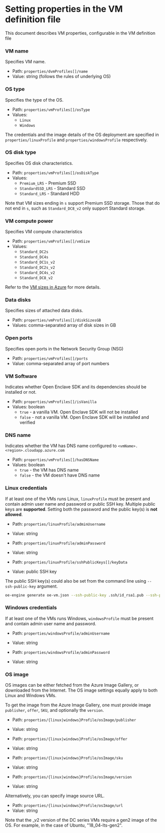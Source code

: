 # Setting properties in the VM definition file

This document describes VM properties, configurable in the VM definition file

### VM name
Specifies VM name.

* Path: `properties/dvmProfiles[]/name`
* Value: string (follows the rules of underlying OS)

### OS type
Specifies the type of the OS.

* Path: `properties/vmProfiles[]/osType`
* Values:
    * `Linux`
    * `Windows`

The credentials and the image details of the OS deployment are specified in `properties/linuxProfile` and `properties/windowsProfile` respectively.

### OS disk type
Specifies OS disk characteristics.

* Path: `properties/vmProfiles[]/osDiskType`
* Values:
    * `Premium_LRS` - Premium SSD
    * `StandardSSD_LRS` - Standard SSD
    * `Standard_LRS` - Standard HDD

Note that VM sizes ending in `s` support Premium SSD storage. Those that do not end in `s`, such as `Standard_DC8_v2` only support Standard storage.

### VM compute power
Specifies VM compute characteristics

* Path: `properties/vmProfiles[]/vmSize`
* Values:
    * `Standard_DC2s`
    * `Standard_DC4s`
    * `Standard_DC1s_v2`
    * `Standard_DC2s_v2`
    * `Standard_DC4s_v2`
    * `Standard_DC8_v2`

Refer to the [VM sizes in Azure](https://docs.microsoft.com/en-us/azure/virtual-machines/windows/sizes) for more details.

### Data disks
Specifies sizes of attached data disks.

* Path: `properties/vmProfiles[]/diskSizesGB`
* Values: comma-separated array of disk sizes in GB

### Open ports
Specifies open ports in the Network Security Group (NSG)

* Path: `properties/vmProfiles[]/ports`
* Value: comma-separated array of port numbers

### VM Software
Indicates whether Open Enclave SDK and its dependencies should be installed or not.

* Path: `properties/vmProfiles[]/isVanilla`
* Values: boolean
    * `true` - a vanilla VM. Open Enclave SDK will not be installed
    * `false` - not a vanilla VM. Open Enclave SDK will be installed and verified

### DNS name
Indicates whether the VM has DNS name configured to `<vmName>.<region>.cloudapp.azure.com`

* Path: `properties/vmProfiles[]/hasDNSName`
* Values: boolean
    * `true` - the VM has DNS name
    * `false` - the VM doesn't have DNS name

### Linux credentials
If at least one of the VMs runs Linux, `linuxProfile` must be present and contain admin user name and password or public SSH key.
Multiple public keys are **supported**.
Setting both the password and the public key(s) is **not allowed**.

* Path: `properties/linuxProfile/adminUsername`
* Value: string

* Path: `properties/linuxProfile/adminPassword`
* Value: string

* Path: `properties/linuxProfile/sshPublicKeys[]/keyData`
* Value: public SSH key

The public SSH key(s) could also be set from the command line using `--ssh-public-key` argument.
```sh
oe-engine generate oe-vm.json --ssh-public-key .ssh/id_rsa1.pub --ssh-public-key .ssh/id_rsa2.pub
```

### Windows credentials
If at least one of the VMs runs Windows, `windowsProfile` must be present and contain admin user name and password.

* Path: `properties/windowsProfile/adminUsername`
* Value: string

* Path: `properties/windowsProfile/adminPassword`
* Value: string

### OS image
OS images can be either fetched from the Azure Image Gallery, or downloaded from the Internet.
The OS image settings equally apply to both Linux and Windows VMs.

To get the image from the Azure Image Gallery, one must provide image `publisher`, `offer`, `SKU`, and optionally the `version`.

* Path: `properties/{linux|windows}Profile/osImage/publisher`
* Value: string

* Path: `properties/{linux|windows}Profile/osImage/offer`
* Value: string

* Path: `properties/{linux|windows}Profile/osImage/sku`
* Value: string

* Path: `properties/{linux|windows}Profile/osImage/version`
* Value: string

Alternatively, you can specify image source URL.

* Path: `properties/{linux|windows}Profile/osImage/url`
* Value: string

Note that the _v2 version of the DC series VMs require a gen2 image of the OS. For example, in the case of Ubuntu, "18_04-lts-gen2".
